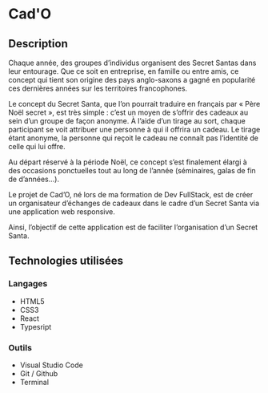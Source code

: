 # Cad'O

## Description

Chaque année, des groupes d’individus organisent des Secret Santas dans leur
entourage. Que ce soit en entreprise, en famille ou entre amis, ce concept qui tient son origine des pays anglo-saxons a gagné en popularité ces dernières années sur les territoires francophones.

Le concept du Secret Santa, que l’on pourrait traduire en français par « Père Noël secret », est très simple : c’est un moyen de s’offrir des cadeaux au sein d’un groupe de façon anonyme. À l’aide d’un tirage au sort, chaque participant se voit attribuer une personne à qui il offrira un cadeau. Le tirage étant anonyme, la personne qui reçoit le cadeau ne connaît pas l’identité de celle qui lui offre.

Au départ réservé à la période Noël, ce concept s’est finalement élargi à des
occasions ponctuelles tout au long de l’année (séminaires, galas de fin de d’années...).

Le projet de Cad’O, né lors de ma formation de Dev FullStack, est de créer un organisateur d’échanges de cadeaux dans le cadre d’un Secret Santa via une application web responsive.

Ainsi, l’objectif de cette application est de faciliter l’organisation d’un Secret Santa.

## Technologies utilisées

### Langages

- HTML5
- CSS3
- React
- Typesript

### Outils

- Visual Studio Code
- Git / Github
- Terminal
